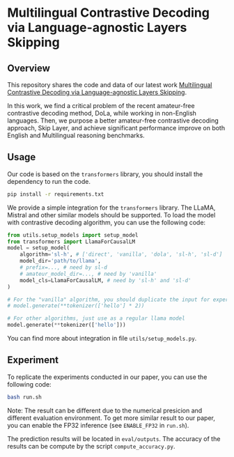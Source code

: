 # Multilingual Contrastive Decoding via Language-agnostic Layers Skipping

## Overview
This repository shares the code and data of our latest work [Multilingual Contrastive Decoding via Language-agnostic Layers Skipping](https://arxiv.org/abs/xxx).

In this work, we find a critical problem of the recent amateur-free contrastive decoding method, DoLa, while working in non-English languages.
Then, we purpose a better amateur-free contrastive decoding approach, Skip Layer, and achieve significant performance improve on both English and Multilingual reasoning benchmarks.

## Usage
Our code is based on the `transformers` library, you should install the dependency to run the code.
```sh
pip install -r requirements.txt
```

We provide a simple integration for the `transformers` library. The LLaMA, Mistral and other similar models should be supported. To load the model with contrastive decoding algorithm, you can use the following code:
```python
from utils.setup_models import setup_model
from transformers import LlamaForCausalLM
model = setup_model(
    algorithm='sl-h', # ['direct', 'vanilla', 'dola', 'sl-h', 'sl-d']
    model_dir='path/to/llama',
    # prefix=..., # need by sl-d
    # amateur_model_dir=..., # need by 'vanilla'
    model_cls=LlamaForCausalLM, # need by 'sl-h' and 'sl-d'
)

# For the "vanilla" algorithm, you should duplicate the input for expert and amateur model:
# model.generate(**tokenizer(['hello'] * 2))

# For other algorithms, just use as a regular llama model
model.generate(**tokenizer(['hello']))
```
You can find more about integration in file `utils/setup_models.py`.

## Experiment
To replicate the experiments conducted in our paper, you can use the following code:
```sh
bash run.sh
```
Note: The result can be different due to the numerical presicion and different evaluation environment. To get more similar result to our paper, you can enable the FP32 inference (see `ENABLE_FP32` in `run.sh`).

The prediction results will be located in `eval/outputs`. The accuracy of the results can be compute by the script `compute_accuracy.py`.

